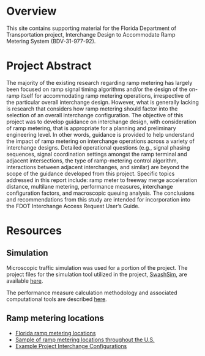 # Overview
This site contains supporting material for the Florida Department of Transportation project, Interchange Design to Accommodate Ramp Metering System (BDV-31-977-92).

# Project Abstract
The majority of the existing research regarding ramp metering has largely been focused on ramp signal timing algorithms and/or the design of the on-ramp itself for accommodating ramp metering operations, irrespective of the particular overall interchange design. However, what is generally lacking is research that considers how ramp metering should factor into the selection of an overall interchange configuration.
The objective of this project was to develop guidance on interchange design, with consideration of ramp metering, that is appropriate for a planning and preliminary engineering level. In other words, guidance is provided to help understand the impact of ramp metering on interchange operations across a variety of interchange designs. Detailed operational questions (e.g., signal phasing sequences, signal coordination settings amongst the ramp terminal and adjacent intersections, the type of ramp-metering control algorithm, interactions between adjacent interchanges, and similar) are beyond the scope of the guidance developed from this project.
Specific topics addressed in this report include: ramp meter to freeway merge acceleration distance, multilane metering, performance measures, interchange configuration factors, and macroscopic queuing analysis. The conclusions and recommendations from this study are intended for incorporation into the FDOT Interchange Access Request User’s Guide.

# Resources

## Simulation
Microscopic traffic simulation was used for a portion of the project. The project files for the simulation tool utilized in the project, [SwashSim](http://swashware.com/SwashSim "http://swashware.com/SwashSim"), are available [here](https://github.com/swash17/SwashSim/tree/master/Projects/Interchanges "https://github.com/swash17/SwashSim/tree/master/Projects/Interchanges").

The performance measure calculation methodology and associated computational tools are described [here](https://swashsim.miraheze.org/wiki/Tutorial_Ramp_Metering_Measures).

## Ramp metering locations

* <a href="MapFiles\FDOT Ramp Meter Locations.kmz">Florida ramp metering locations</a>
* <a href="MapFiles\Sample of Ramp Metering Locations">Sample of ramp metering locations throughout the U.S.</a>
* <a href="MapFiles\Example Project Interchange Configurations.kmz">Example Project Interchange Configurations</a>